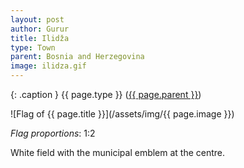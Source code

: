 ```yaml
---
layout: post
author: Gurur
title: Ilidža
type: Town
parent: Bosnia and Herzegovina
image: ilidza.gif
---
```

{: .caption }
{{ page.type }} ([{{ page.parent }}](/2019/03/30/bosnia-and-herzegovina.html))

![Flag of {{ page.title }}](/assets/img/{{ page.image }})

*Flag proportions*: 1:2

White field with the municipal emblem at the centre.